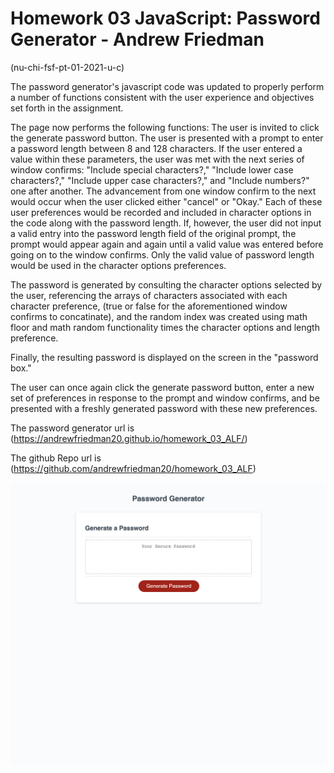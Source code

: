 # Homework 03 JavaScript: Password Generator -  Andrew Friedman
(nu-chi-fsf-pt-01-2021-u-c)

The password generator's javascript code was updated to properly perform a number of functions consistent with the user experience and objectives set forth in the assignment.

The page now performs the following functions:
The user is invited to click the generate password button.
The user is presented with a prompt to enter a password length between 8 and 128 characters.
If the user entered a value within these parameters, the user was met with the next series of window confirms: "Include special characters?," "Include lower case characters?," "Include upper case characters?," and "Include numbers?" one after another. The advancement from one window confirm to the next would occur when the user clicked either "cancel" or "Okay." Each of these user preferences would be recorded and included in character options in the code along with the password length.
If, however, the user did not input a valid entry into the password length field of the original prompt, the prompt would appear again and again until a valid value was entered before going on to the window confirms. Only the valid value of password length would be used in the character options preferences.

The password is generated by consulting the character options selected by the user, referencing the arrays of characters associated with each character preference, (true or false for the aforementioned window confirms to concatinate), and the random index was created using math floor and math random functionality times the character options and length preference.


Finally, the resulting password is displayed on the screen in the "password box." 

The user can once again click the generate password button, enter a new set of preferences in response to the prompt and window confirms, and be presented with a freshly generated password with these new preferences. 

The password generator url is (https://andrewfriedman20.github.io/homework_03_ALF/)

The github Repo url is (https://github.com/andrewfriedman20/homework_03_ALF)

![Screenshot of ALF Password Generator](https://github.com/andrewfriedman20/homework_03_ALF/blob/main/Screen_ALF_PWG.jpg)

